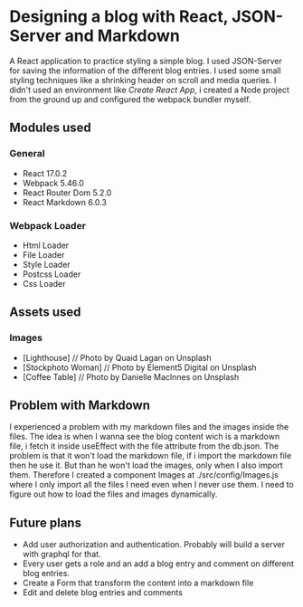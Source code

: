 # Designing a blog with React, JSON-Server and Markdown

A React application to practice styling a simple blog. I used JSON-Server for saving the information of the different blog entries. I used some small styling techniques like a shrinking header on scroll and media queries. I didn't used an environment like *Create React App*, i created a Node project from the ground up and configured the webpack bundler myself.


## Modules used

### General
- React 17.0.2
- Webpack 5.46.0
- React Router Dom 5.2.0
- React Markdown 6.0.3

### Webpack Loader
- Html Loader
- File Loader
- Style Loader
- Postcss Loader
- Css Loader


## Assets used

### Images
- [Lighthouse] // Photo by Quaid Lagan on Unsplash
- [Stockphoto Woman] // Photo by Element5 Digital on Unsplash
- [Coffee Table] // Photo by Danielle MacInnes on Unsplash


## Problem with Markdown

I experienced a problem with my markdown files and the images inside the files. The idea is when I wanna see the blog content wich is a markdown file, i fetch it inside useEffect with the file attribute from the db.json. The problem is that it won't load the markdown file, if i import the markdown file then he use it. But than he won't load the images, only when I also import them. Therefore I created a component Images at ./src/config/Images.js where I only import all the files I need even when I never use them. I need to figure out how to load the files and images dynamically.


## Future plans

- Add user authorization and authentication. Probably will build a server with graphql for that.
- Every user gets a role and an add a blog entry and comment on different blog entries.
- Create a Form that transform the content into a markdown file
- Edit and delete blog entries and comments